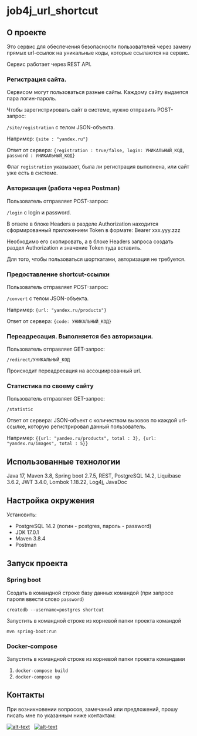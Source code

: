 # job4j_url_shortcut

## О проекте
Это сервис для обеспечения безопасности пользователей через замену прямых url-ссылок на уникальные коды, которые ссылаются на сервис.

Сервис работает через REST API.

### Регистрация сайта.
Сервисом могут пользоваться разные сайты. Каждому сайту выдается пара логин-пароль.

Чтобы зарегистрировать сайт в системе, нужно отправить POST-запрос:

```/site/registration``` с телом JSON-объекта.

Например: ```{site : "yandex.ru"}```

Ответ от сервера: ```{registration : true/false, login: УНИКАЛЬНЫЙ_КОД, password : УНИКАЛЬНЫЙ_КОД}```

Флаг ```registration``` указывает, была ли регистрация выполнена, или сайт уже есть в системе.

### Авторизация (работа через Postman)
Пользователь отправляет POST-запрос:

```/login``` с login и password.

В ответе в блоке Headers в разделе Authorization находится сформированный приложением Token в формате: Bearer xxx.yyy.zzz

Необходимо его скопировать, а в блоке Headers запроса создать раздел Authorization и значение Token туда вставить.

Для того, чтобы пользоваться шорткатами, авторизация не требуется.

### Предоставление shortcut-ссылки
Пользователь отправляет POST-запрос:

```/convert``` с телом JSON-объекта.

Например: ```{url: "yandex.ru/products"}```

Ответ от сервера: ```{code: УНИКАЛЬНЫЙ_КОД}```

### Переадресация. Выполняется без авторизации.

Пользователь отправляет GET-запрос:

```/redirect/УНИКАЛЬНЫЙ_КОД```

Происходит переадресация на ассоциированный url.

### Статистика по своему сайту

Пользователь отправляет GET-запрос:

```/statistic```

Ответ от сервера: JSON-объект с количеством вызовов по каждой url-ссылке, которую регистрировал данный пользователь.

Например: ```{{url: "yandex.ru/products", total : 3}, {url: "yandex.ru/images", total : 5}}```

## Использованные технологии
Java 17, Maven 3.8, Spring boot 2.7.5, REST, PostgreSQL 14.2, Liquibase 3.6.2, JWT 3.4.0, Lombok 1.18.22, Log4j, JavaDoc

## Настройка окружения
Установить:
- PostgreSQL 14.2 (логин - postgres, пароль - password)
- JDK 17.0.1
- Maven 3.8.4
- Postman

## Запуск проекта
### Spring boot
Создать в командной строке базу данных командой (при запросе пароля ввести слово ```password```)

```createdb --username=postgres shortcut```

Запустить в командной строке из корневой папки проекта командой

```mvn spring-boot:run```

### Docker-compose
Запустить в командной строке из корневой папки проекта командами

1. ```docker-compose build```
2. ```docker-compose up```
## Контакты
При возникновении вопросов, замечаний или предложений, прошу писать мне по указанным ниже контактам:

[![alt-text](https://img.shields.io/badge/-telegram-grey?style=flat&logo=telegram&logoColor=white)](https://t.me/levgross)&nbsp;&nbsp;
[![alt-text](https://img.shields.io/badge/@%20email-005FED?style=flat&logo=mail&logoColor=white)](mailto:levgross@gmail.com)&nbsp;&nbsp;